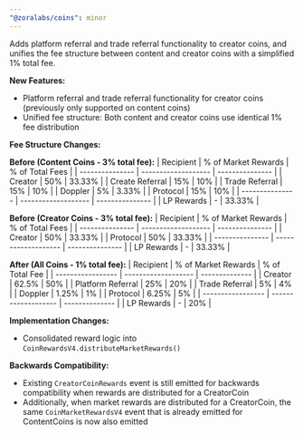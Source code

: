 ```yaml
---
"@zoralabs/coins": minor
---
```


Adds platform referral and trade referral functionality to creator coins, and unifies the fee structure between content and creator coins with a simplified 1% total fee.

**New Features:**

- Platform referral and trade referral functionality for creator coins (previously only supported on content coins)
- Unified fee structure: Both content and creator coins use identical 1% fee distribution

**Fee Structure Changes:**

**Before (Content Coins - 3% total fee):**
| Recipient       | % of Market Rewards | % of Total Fees |
| --------------- | ------------------- | --------------- |
| Creator         | 50%                 | 33.33%          |
| Create Referral | 15%                 | 10%             |
| Trade Referral  | 15%                 | 10%             |
| Doppler         | 5%                  | 3.33%           |
| Protocol        | 15%                 | 10%             |
| --------------- | ------------------- | --------------- |
| LP Rewards      | -                   | 33.33%          |

**Before (Creator Coins - 3% total fee):**
| Recipient       | % of Market Rewards | % of Total Fees |
| --------------- | ------------------- | --------------- |
| Creator         | 50%                 | 33.33%          |
| Protocol        | 50%                 | 33.33%          |
| --------------- | ------------------- | --------------- |
| LP Rewards      | -                   | 33.33%          |

**After (All Coins - 1% total fee):**
| Recipient         | % of Market Rewards | % of Total Fee |
| ----------------- | ------------------- | -------------- |
| Creator           | 62.5%               | 50%          |
| Platform Referral | 25%                 | 20%          |
| Trade Referral    | 5%                  | 4%          |
| Doppler           | 1.25%               | 1%          |
| Protocol          | 6.25%               | 5%          |
| ----------------- | ------------------- | -------------- |
| LP Rewards        | -                   | 20%          |

**Implementation Changes:**

- Consolidated reward logic into `CoinRewardsV4.distributeMarketRewards()`

**Backwards Compatibility:**

- Existing `CreatorCoinRewards` event is still emitted for backwards compatibility when rewards are distributed for a CreatorCoin
- Additionally, when market rewards are distributed for a CreatorCoin, the same `CoinMarketRewardsV4` event that is already emitted for ContentCoins is now also emitted
